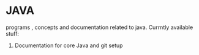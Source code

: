 # JAVA
programs , concepts and documentation related to java.
Currntly available stuff:
1. Documentation for core Java and git setup
